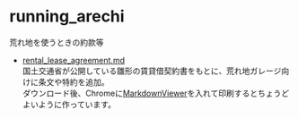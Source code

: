# running_arechi
荒れ地を使うときの約款等

- [rental_lease_agreement.md](https://github.com/yteshima/running_arechi/blob/master/rental_lease_agreement.md)  
国土交通省が公開している雛形の賃貸借契約書をもとに、荒れ地ガレージ向けに条文や特約を追加。  
ダウンロード後、Chromeに[MarkdownViewer](https://chrome.google.com/webstore/detail/markdown-viewer/ckkdlimhmcjmikdlpkmbgfkaikojcbjk)を入れて印刷するとちょうどよいように作っています。




